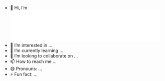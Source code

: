 - 👋 Hi, I’m <br><img src="https://github.com/Abhinay2007/Abhinay2007/blob/main/readmebox.svg" alt="Abhinay" width="500" height="100">
- 👀 I’m interested in ...
- 🌱 I’m currently learning ...
- 💞️ I’m looking to collaborate on ...
- 📫 How to reach me ...
- 😄 Pronouns: ...
- ⚡ Fun fact: ...

<!---
Abhinay2007/Abhinay2007 is a ✨ special ✨ repository because its `README.md` (this file) appears on your GitHub profile.
You can click the Preview link to take a look at your changes.
--->
